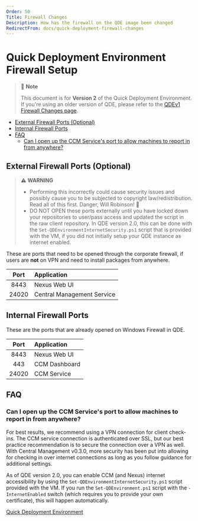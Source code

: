 ```yaml
---
Order: 50
Title: Firewall Changes
Description: How has the firewall on the QDE image been changed
RedirectFrom: docs/quick-deployment-firewall-changes
---
```


# Quick Deployment Environment Firewall Setup

> :memo: **Note**
>
> This document is for **Version 2** of the Quick Deployment Environment.
> If you're using an older version of QDE, please refer to the [QDEv1 Firewall Changes page](./v1/firewall-changes).

<!-- TOC depthFrom:2 -->

- [External Firewall Ports (Optional)](#external-firewall-ports-optional)
- [Internal Firewall Ports](#internal-firewall-ports)
- [FAQ](#faq)
  - [Can I open up the CCM Service's port to allow machines to report in from anywhere?](#can-i-open-up-the-ccm-services-port-to-allow-machines-to-report-in-from-anywhere)

<!-- /TOC -->

## External Firewall Ports (Optional)

> :warning: **WARNING**
>
> * Performing this incorrectly could cause security issues and possibly cause you to be subjected to copyright law/redistribution.
>   Read all of this first.
>   Danger, Will Robinson! :robot:
> * DO NOT OPEN these ports externally until you have locked down your repositories to user/pass access and updated the script in the raw client repository.
>   In QDE version 2.0, this can be done with the `Set-QDEnvironmentInternetSecurity.ps1` script that is provided with the VM, if you did not initially setup your QDE instance as internet enabled.

These are ports that need to be opened through the corporate firewall, if users are **not** on VPN and need to install packages from anywhere.

| Port  | Application                |
| :---: | :------------------------- |
| 8443  | Nexus Web UI               |
| 24020 | Central Management Service |

## Internal Firewall Ports

These are the ports that are already opened on Windows Firewall in QDE.

| Port  | Application   |
| :---: | :------------ |
| 8443  | Nexus Web UI  |
|  443  | CCM Dashboard |
| 24020 | CCM Service   |

## FAQ

### Can I open up the CCM Service's port to allow machines to report in from anywhere?

For best results, we recommend using a VPN connection for client check-ins.
The CCM service connection is authenticated over SSL, but our best practice recommendation is to secure the connection over a VPN as well.
With Central Management v0.3.0, more security has been put into allowing for checking in over internet connections as long as you follow guidance for additional settings.

As of QDE version 2.0, you can enable CCM (and Nexus) internet accessibility by using the `Set-QDEnvironmentInternetSecurity.ps1` script provided with the VM.
If you run the `Set-QDEnvironment.ps1` script with the `-InternetEnabled` switch (which requires you to provide your own certificate), this will happen automatically.

[Quick Deployment Environment](./)
